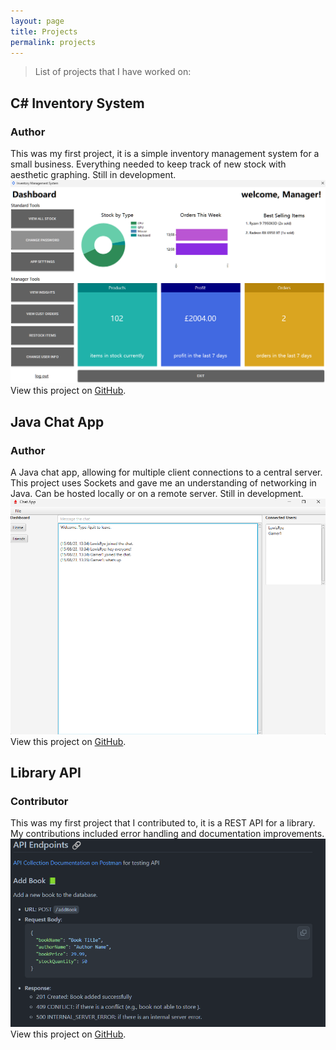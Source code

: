 ```yaml
---
layout: page
title: Projects
permalink: projects
---
```


> List of projects that I have worked on:

## C# Inventory System
### Author

This was my first project, it is a simple inventory management system for a small business. Everything needed to keep track of new stock with aesthetic graphing. Still in development.
<img class="mx-auto shadow rounded w-3/4" src="/assets/img/inventory.png">
View this project on <a href="https://github.com/lewisrye/inventory-system" target="_blank">GitHub</a>.

## Java Chat App
### Author

A Java chat app, allowing for multiple client connections to a central server. This project uses Sockets and gave me an understanding of networking in Java. Can be hosted locally or on a remote server. Still in development.
<img class="mx-auto shadow rounded w-3/4" src="/assets/img/chat.png">
View this project on <a href="https://github.com/lewisrye/chat-app" target="_blank">GitHub</a>.

## Library API
### Contributor

This was my first project that I contributed to, it is a REST API for a library. My contributions included error handling and documentation improvements.
<img class="mx-auto shadow rounded w-3/4" src="/assets/img/library.png">
View this project on <a href="https://github.com/ajaynegi45/library-api" target="_blank">GitHub</a>.